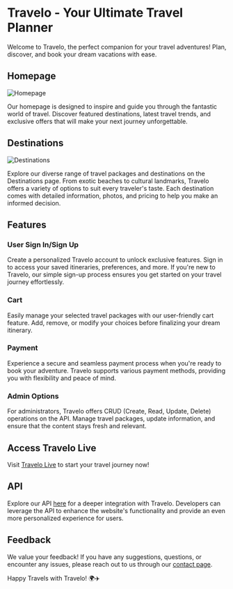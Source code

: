 # Travelo - Your Ultimate Travel Planner

Welcome to Travelo, the perfect companion for your travel adventures! Plan, discover, and book your dream vacations with ease.

## Homepage
![Homepage](https://drive.google.com/file/d/1_TlkZ9qM-zEslCN8gH-BDi-uQRfdgckH/view?usp=sharing)

Our homepage is designed to inspire and guide you through the fantastic world of travel. Discover featured destinations, latest travel trends, and exclusive offers that will make your next journey unforgettable.

## Destinations
![Destinations](https://drive.google.com/file/d/1dhrenWoTkumSrKLtRI5I5rLmXfgcBmdv/view?usp=sharing)

Explore our diverse range of travel packages and destinations on the Destinations page. From exotic beaches to cultural landmarks, Travelo offers a variety of options to suit every traveler's taste. Each destination comes with detailed information, photos, and pricing to help you make an informed decision.

## Features

### User Sign In/Sign Up
Create a personalized Travelo account to unlock exclusive features. Sign in to access your saved itineraries, preferences, and more. If you're new to Travelo, our simple sign-up process ensures you get started on your travel journey effortlessly.

### Cart
Easily manage your selected travel packages with our user-friendly cart feature. Add, remove, or modify your choices before finalizing your dream itinerary.

### Payment
Experience a secure and seamless payment process when you're ready to book your adventure. Travelo supports various payment methods, providing you with flexibility and peace of mind.

### Admin Options
For administrators, Travelo offers CRUD (Create, Read, Update, Delete) operations on the API. Manage travel packages, update information, and ensure that the content stays fresh and relevant.

## Access Travelo Live
Visit [Travelo Live](https://travelowithus.netlify.app/index.html) to start your travel journey now!

## API
Explore our API [here](https://644fd9a0ba9f39c6ab6e09a7.mockapi.io/travelplan) for a deeper integration with Travelo. Developers can leverage the API to enhance the website's functionality and provide an even more personalized experience for users.

## Feedback
We value your feedback! If you have any suggestions, questions, or encounter any issues, please reach out to us through our [contact page](mailto:akshaykadam9010@gmail.com).

Happy Travels with Travelo! 🌍✈️
